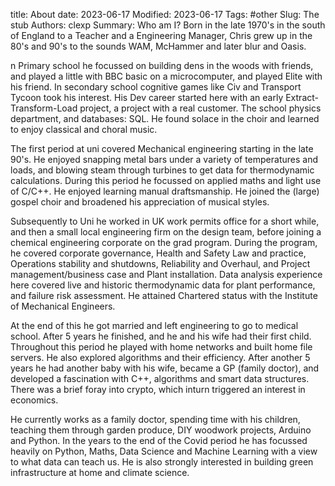 title: About
date: 2023-06-17
Modified: 2023-06-17
Tags: #other
Slug: The stub
Authors: clexp
Summary: Who am I?
Born in the late 1970's in the south of England to a Teacher and a  Engineering Manager, Chris grew up in the 80's and 90's to the sounds WAM, McHammer and later blur and Oasis.  

n Primary school he focussed on building dens in the woods with friends, and played a little with BBC basic on a microcomputer, and played Elite with his friend.  In secondary school  cognitive games like Civ and Transport Tycoon took his interest. His Dev career started here with an early Extract-Transform-Load project, a project with a real customer.  The school physics department, and databases: SQL. He found solace in the choir and learned to enjoy classical and choral music. 

The first period at uni covered Mechanical engineering starting in the late 90's. He enjoyed snapping metal bars under a variety of temperatures and loads, and blowing steam through turbines to get data for thermodynamic calculations.  During this period he focussed on applied maths and light use of C/C++.  He enjoyed learning manual draftsmanship. He joined the (large) gospel choir and broadened his appreciation of musical styles.

Subsequently to Uni he worked in UK work permits office for a short while, and then a small local engineering firm on the design team, before joining a chemical engineering corporate on the grad program. During the program, he covered corporate governance, Health and Safety Law and practice, Operations stability and shutdowns, Reliability and Overhaul, and Project management/business case and Plant installation.  Data analysis experience here covered live and historic thermodynamic data for plant performance, and failure risk assessment.  He attained Chartered status with the Institute of Mechanical Engineers.  

At the end of this he got married and left engineering to go to medical school. After 5 years he finished, and he and his wife had their first child.  Throughout this period he played with home networks and built home file servers.  He also explored algorithms and their efficiency. After another 5 years he had another baby with his wife, became a GP (family doctor), and developed a fascination with C++, algorithms and smart data structures.  There was a brief foray into crypto, which inturn triggered an interest in economics.  

He currently works as a family doctor, spending time with his children, teaching them through garden produce, DIY woodwork projects, Arduino and Python.  In the years to the end of the Covid period he has focussed heavily on Python, Maths, Data Science and Machine Learning with a view to what data can teach us.  He is also strongly interested in building green infrastructure at home and climate science.  